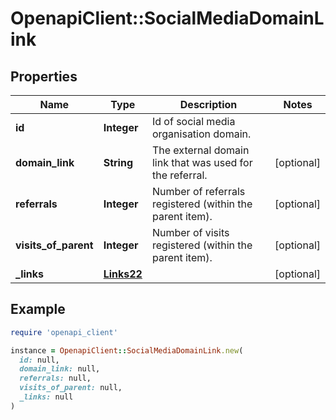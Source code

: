 # OpenapiClient::SocialMediaDomainLink

## Properties

| Name | Type | Description | Notes |
| ---- | ---- | ----------- | ----- |
| **id** | **Integer** | Id of social media organisation domain. |  |
| **domain_link** | **String** | The external domain link that was used for the referral. | [optional] |
| **referrals** | **Integer** | Number of referrals registered (within the parent item). | [optional] |
| **visits_of_parent** | **Integer** | Number of visits registered (within the parent item). | [optional] |
| **_links** | [**Links22**](Links22.md) |  | [optional] |

## Example

```ruby
require 'openapi_client'

instance = OpenapiClient::SocialMediaDomainLink.new(
  id: null,
  domain_link: null,
  referrals: null,
  visits_of_parent: null,
  _links: null
)
```

